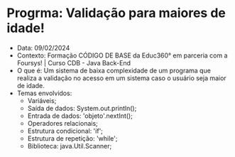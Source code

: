 # Progrma: Validação para maiores de idade! 
- Data: 09/02/2024
- Contexto: Formação CÓDIGO DE BASE da Educ360° em parceria com a Foursys! | Curso CDB - Java Back-End
- O que é: Um sistema de baixa complexidade de um programa que realiza a validação no acesso em um sistema caso o usuário seja maior de idade.
- Temas envolvidos:
  - Variáveis;
  - Saída de dados: System.out.println();
  - Entrada de dados: 'objeto'.nextInt();
  - Operadores relacionais;
  - Estrutura condicional: 'if';
  - Estrutura de repetição: 'while';
  - Biblioteca: java.Util.Scanner;
